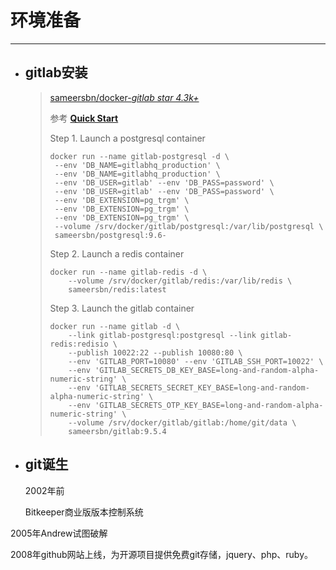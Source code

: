 # 环境准备

---

* ## gitlab安装

  > [sameersbn\/docker-](https://github.com/sameersbn/docker-gitlab)_[gitlab    star 4.3k+](https://github.com/sameersbn/docker-gitlab)_
  > 
  > 参考 **[Quick Start](https://github.com/sameersbn/docker-gitlab#quick-start)**
  > 
  > Step 1. Launch a postgresql container
  > 
  > ```
  > docker run --name gitlab-postgresql -d \
  >  --env 'DB_NAME=gitlabhq_production' \ 
  >  --env 'DB_NAME=gitlabhq_production' \ 
  >  --env 'DB_USER=gitlab' --env 'DB_PASS=password' \ 
  >  --env 'DB_USER=gitlab' --env 'DB_PASS=password' \ 
  >  --env 'DB_EXTENSION=pg_trgm' \ 
  >  --env 'DB_EXTENSION=pg_trgm' \ 
  >  --env 'DB_EXTENSION=pg_trgm' \ 
  >  --volume /srv/docker/gitlab/postgresql:/var/lib/postgresql \
  >  sameersbn/postgresql:9.6- 
  > ```
  > 
  > Step 2. Launch a redis container
  > 
  > ```
  > docker run --name gitlab-redis -d \
  >     --volume /srv/docker/gitlab/redis:/var/lib/redis \
  >     sameersbn/redis:latest
  > ```
  > 
  > Step 3. Launch the gitlab container
  > 
  > ```
  > docker run --name gitlab -d \
  >     --link gitlab-postgresql:postgresql --link gitlab-redis:redisio \
  >     --publish 10022:22 --publish 10080:80 \
  >     --env 'GITLAB_PORT=10080' --env 'GITLAB_SSH_PORT=10022' \
  >     --env 'GITLAB_SECRETS_DB_KEY_BASE=long-and-random-alpha-numeric-string' \
  >     --env 'GITLAB_SECRETS_SECRET_KEY_BASE=long-and-random-alpha-numeric-string' \
  >     --env 'GITLAB_SECRETS_OTP_KEY_BASE=long-and-random-alpha-numeric-string' \
  >     --volume /srv/docker/gitlab/gitlab:/home/git/data \
  >     sameersbn/gitlab:9.5.4
  > ```


* ## git诞生

  2002年前

  Bitkeeper商业版版本控制系统


2005年Andrew试图破解

2008年github网站上线，为开源项目提供免费git存储，jquery、php、ruby。


